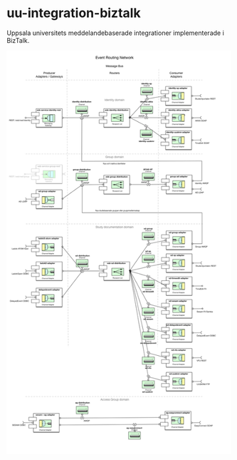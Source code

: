 # uu-integration-biztalk
Uppsala universitets meddelandebaserade integrationer implementerade i BizTalk.

![alt text](https://raw.githubusercontent.com/uppsala-university/uu-integration-biztalk/ladok3-master/docs/UU%20Event%20Routing%20Network.png "Uppsala University Event Routing Network")
